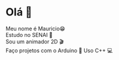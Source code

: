  # Olá 👋                                                                                                                                                                                                                                                                         
Meu nome é Mauricio😁                                                                                                                                                                                                                                                             
Estudo no SENAI 🏫                                                                                                                                                                                                                                                                
Sou um animador 2D 🎬                                                                                                                                                                                                                                                             
Faço projetos com o Arduino 📱
Uso C++ 💻
